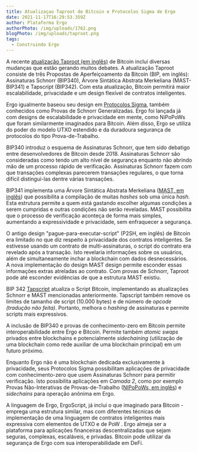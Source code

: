 ```yaml
---
title: Atualizaçao Taproot de Bitcoin e Protocolos Sigma de Ergo
date: 2021-11-17T16:29:53.359Z
author: Plataforma Ergo
authorPhoto: /img/uploads/1762.png
blogPhoto: /img/uploads/taproot.png
tags:
  - Construindo Ergo
---
```

<!--StartFragment-->

A recente [atualização Taproot (em inglês)](https://www.research.arcane.no/blog/what-is-taproot-the-next-bitcoin-upgrade) de Bitcoin inclui diversas mudanças que estão gerando muitos debates. A atualização Taproot consiste de três Propostas de Aperfeiçoamento da Bitcoin (BIP, em inglês): Assinaturas Schnorr (BIP340), Árvore Sintática Abstrata Merkeliana (MAST-BIP341) e Tapscript (BIP342). Com esta atualização, Bitcoin permitirá maior escalabilidade, privacidade  e um design flexível de contratos inteligentes. 



Ergo igualmente baseou seu design em [Protocolos Sigma](https://ergoplatform.org/pt/blog/2020_03_16_ergo_sigma/), também conhecidos como Provas de Schnorr Generalizadas. Ergo foi lançada já com designs de  escalabilidade e privacidade em mente, como NiPoPoWs que foram similarmente imaginados para Bitcoin. Além disso, Ergo se utiliza do poder do modelo UTXO estendido e da duradoura segurança de protocolos do tipo Prova-de-Trabalho.



BIP340 introduz o esquema de Assinaturas Schnorr, que tem sido debatigo entre desenvolvedores de Bitcoin desde 2018. Assinaturas Schnorr são consideradas como tendo um alto nível de segurança enquanto não abrindo mão de um processo rápido de verificação. Assinaturas Schnorr fazem com que transações complexas parecerem transações regulares, o que torna difícil distingui-las dentre várias transações.



BIP341 implementa uma Árvore Sintática Abstrata Merkeliana ([MAST, em inglês](https://bitcoinops.org/en/topics/mast/)) que possibilita a compilação de muitas *hashes* sob uma única *hash*. Esta estrutura permite a quem está gastando escolher algumas condições a serem cumpridas e outras condições não serão reveladas. MAST possibilita que o processo de verificação aconteça de forma mais simples, aumentando a expressividade e privacidade, sem enfraquecer a segurança.



O antigo design "pague-para-executar-script" (P2SH, em inglês) de Bitcoin era limitado no que diz respeito à privacidade dos contratos inteligentes. Se estivesse usando um contrato de multi-assinaturas, o script do contrato era revelado após a transação. Isto revelaria informações sobre os usuários, além de simultaneamente inchar a blockchain com dados desnecessários. A nova implementação do design MAST design permite esconder essas informações extras atreladas ao contrato. Com provas de Schnorr, Taproot pode até esconder evidências de que a estrutura MAST existiu.



BIP 342 [Tapscript](https://github.com/bitcoin/bips/blob/master/bip-0342.mediawiki#cite_note-9) atualiza o Script Bitcoin, implementando as atualizações Schnorr e MAST mencionadas anteriormente. Tapscript também remove os limites de tamanho de script (10.000 bytes) e de número de *opcode (tradução não feita)*. Portanto, melhora o *hashing* de assinaturas e permite scripts mais expressivos. 



A inclusão de BIP340 e provas de conhecimento-zero em Bitcoin permite interoperabilidade entre Ergo e Bitcoin. Permite também *atomic swaps* privados entre blockchains e potencialmente *sidechaining* (utilização de uma blockchain como rede auxiliar de uma blockchain principal) em um futuro próximo. 

Enquanto Ergo não é uma blockchain dedicada exclusivamente à privacidade, seus Protocolos Sigma possibilitam aplicações de privacidade com conhecimento-zero que usem Assinaturas Schnorr para permitir verificação. Isto possibilita aplicações em *Camada 2*, como por exemplo Provas Não-Interativas de Provas-de-Trabalho ([NIPoPoWs, em inglês](https://nipopows.com/)) e *sidechains* para operação anônima em Ergo. 



A linguagem de Ergo, ErgoScript, já inclui o que imaginado para Bitcoin - emprega uma estrutura similar, mas com diferentes técnicas de implementação de uma linguagem de contratos inteligentes mais expressiva com elementos de UTXO e de PoW . Ergo almeja ser a plataforma para aplicações financeiras descentralizadas que sejam seguras, complexas, escaláveis, e privadas. Bitcoin pode utilizar da segurança de Ergo com sua interoperabilidade em DeFi.



<!--EndFragment-->